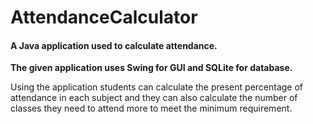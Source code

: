 # AttendanceCalculator

#### A Java application used to calculate attendance.

**The given application uses Swing for GUI and SQLite for database.**

Using the application students can calculate the present percentage of attendance in each subject and they can also calculate the number of classes they need to attend more to meet the minimum requirement.
